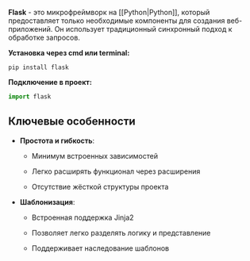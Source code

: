 **Flask** - это микрофреймворк на [[Python|Python]], который предоставляет только необходимые компоненты для создания веб-приложений. Он использует традиционный синхронный подход к обработке запросов.

**Установка через cmd или terminal:**

```Shell
pip install flask
```

**Подключение в проект:**

```Python
import flask
```

## Ключевые особенности

- **Простота и гибкость**:

    - Минимум встроенных зависимостей
    
    - Легко расширять функционал через расширения
    
    - Отсутствие жёсткой структуры проекта

- **Шаблонизация**:

    - Встроенная поддержка Jinja2
    
	- Позволяет легко разделять логику и представление
	
	- Поддерживает наследование шаблонов




